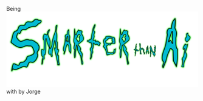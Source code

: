 <spam class="RandM">Being</spam>
<spam class="clear-image">![](2018/images/ucode-being-smarter-than-AI/title.png)</spam>
<spam class="RandM">with <i class="fa fa-heart red" aria-hidden="true"></i> by Jorge </spam>
